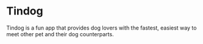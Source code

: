# Tindog
Tindog is a fun app that provides dog lovers with the fastest, easiest way to meet other pet and their dog counterparts.
